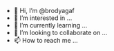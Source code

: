 - 👋 Hi, I’m @brodyagaf
- 👀 I’m interested in ...
- 🌱 I’m currently learning ...
- 💞️ I’m looking to collaborate on ...
- 📫 How to reach me ...

<!---
brodyagaf/brodyagaf is a ✨ special ✨ repository because its `README.md` (this file) appears on your GitHub profile.
You can click the Preview link to take a look at your changes.
--->
